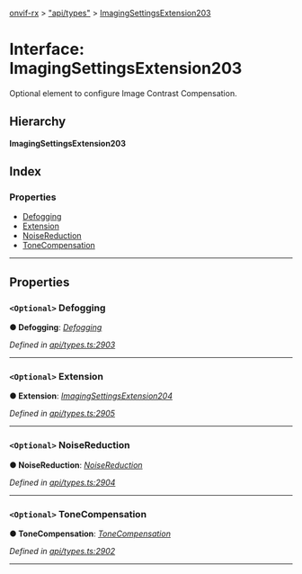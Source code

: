 [onvif-rx](../README.md) > ["api/types"](../modules/_api_types_.md) > [ImagingSettingsExtension203](../interfaces/_api_types_.imagingsettingsextension203.md)

# Interface: ImagingSettingsExtension203

Optional element to configure Image Contrast Compensation.

## Hierarchy

**ImagingSettingsExtension203**

## Index

### Properties

* [Defogging](_api_types_.imagingsettingsextension203.md#defogging)
* [Extension](_api_types_.imagingsettingsextension203.md#extension)
* [NoiseReduction](_api_types_.imagingsettingsextension203.md#noisereduction)
* [ToneCompensation](_api_types_.imagingsettingsextension203.md#tonecompensation)

---

## Properties

<a id="defogging"></a>

### `<Optional>` Defogging

**● Defogging**: *[Defogging](_api_types_.imagingsettingsextension203.md#defogging)*

*Defined in [api/types.ts:2903](https://github.com/patrickmichalina/onvif-rx/blob/f117e44/src/api/types.ts#L2903)*

___
<a id="extension"></a>

### `<Optional>` Extension

**● Extension**: *[ImagingSettingsExtension204](_api_types_.imagingsettingsextension204.md)*

*Defined in [api/types.ts:2905](https://github.com/patrickmichalina/onvif-rx/blob/f117e44/src/api/types.ts#L2905)*

___
<a id="noisereduction"></a>

### `<Optional>` NoiseReduction

**● NoiseReduction**: *[NoiseReduction](_api_types_.imagingsettingsextension203.md#noisereduction)*

*Defined in [api/types.ts:2904](https://github.com/patrickmichalina/onvif-rx/blob/f117e44/src/api/types.ts#L2904)*

___
<a id="tonecompensation"></a>

### `<Optional>` ToneCompensation

**● ToneCompensation**: *[ToneCompensation](_api_types_.imagingsettingsextension203.md#tonecompensation)*

*Defined in [api/types.ts:2902](https://github.com/patrickmichalina/onvif-rx/blob/f117e44/src/api/types.ts#L2902)*

___

